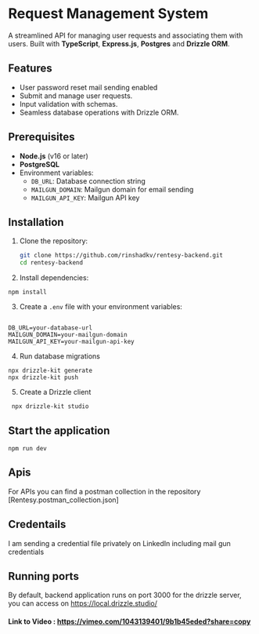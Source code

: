 # Request Management System  

A streamlined API for managing user requests and associating them with users. Built with **TypeScript**, **Express.js**, **Postgres** and **Drizzle ORM**.  

## Features  

- User password reset mail sending enabled
- Submit and manage user requests.  
- Input validation with schemas.  
- Seamless database operations with Drizzle ORM.  

## Prerequisites  

- **Node.js** (v16 or later)  
- **PostgreSQL**  
- Environment variables:  
  - `DB_URL`: Database connection string  
  - `MAILGUN_DOMAIN`: Mailgun domain for email sending  
  - `MAILGUN_API_KEY`: Mailgun API key  

## Installation  

1. Clone the repository:  

   ```bash  
   git clone https://github.com/rinshadkv/rentesy-backend.git  
   cd rentesy-backend
   ```

2. Install dependencies:

```
npm install
```

3. Create a `.env` file with your environment variables:

```

DB_URL=your-database-url  
MAILGUN_DOMAIN=your-mailgun-domain  
MAILGUN_API_KEY=your-mailgun-api-key  

```

4. Run database migrations

```
npx drizzle-kit generate
npx drizzle-kit push
```

5. Create a Drizzle client

```
 npx drizzle-kit studio
```

## Start the application

```
npm run dev
```

## Apis

For APIs you  can find a postman collection in the repository
[Rentesy.postman_collection.json]

## Credentails

I am sending a credential file privately on LinkedIn including mail gun credentials

## Running ports

By  default, backend application  runs on port 3000 
for the drizzle server, you can access on <https://local.drizzle.studio/>

####  Link to Video :  https://vimeo.com/1043139401/9b1b45eded?share=copy
